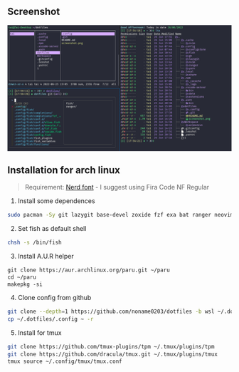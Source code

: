 ## Screenshot
<img align="center" src="screenshot.png"/>

## Installation for arch linux

> Requirement: [Nerd font](https://www.nerdfonts.com/font-downloads) - I suggest using Fira Code NF Regular

1. Install some dependences
```bash
sudo pacman -Sy git lazygit base-devel zoxide fzf exa bat ranger neovim github-cli unzip fish fisher fd
```

2. Set fish as default shell
```bash
chsh -s /bin/fish
```

3. Install A.U.R helper
```
git clone https://aur.archlinux.org/paru.git ~/paru
cd ~/paru
makepkg -si
```

4. Clone config from github
```bash
git clone --depth=1 https://github.com/noname0203/dotfiles -b wsl ~/.dotfiles
cp ~/.dotfiles/.config ~ -r
```

5. Install for tmux
```bash
git clone https://github.com/tmux-plugins/tpm ~/.tmux/plugins/tpm
git clone https://github.com/dracula/tmux.git ~/.tmux/plugins/tmux
tmux source ~/.config/tmux/tmux.conf
```
